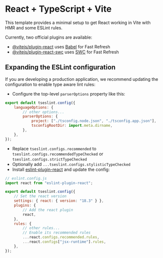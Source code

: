# React + TypeScript + Vite

This template provides a minimal setup to get React working in Vite with HMR and
some ESLint rules.

Currently, two official plugins are available:

-   [@vitejs/plugin-react](https://github.com/vitejs/vite-plugin-react/blob/main/packages/plugin-react/README.md)
    uses [Babel](https://babeljs.io/) for Fast Refresh
-   [@vitejs/plugin-react-swc](https://github.com/vitejs/vite-plugin-react-swc)
    uses [SWC](https://swc.rs/) for Fast Refresh

## Expanding the ESLint configuration

If you are developing a production application, we recommend updating the
configuration to enable type aware lint rules:

-   Configure the top-level `parserOptions` property like this:

```js
export default tseslint.config({
	languageOptions: {
		// other options...
		parserOptions: {
			project: ["./tsconfig.node.json", "./tsconfig.app.json"],
			tsconfigRootDir: import.meta.dirname,
		},
	},
});
```

-   Replace `tseslint.configs.recommended` to
    `tseslint.configs.recommendedTypeChecked` or
    `tseslint.configs.strictTypeChecked`
-   Optionally add `...tseslint.configs.stylisticTypeChecked`
-   Install
    [eslint-plugin-react](https://github.com/jsx-eslint/eslint-plugin-react) and
    update the config:

```js
// eslint.config.js
import react from "eslint-plugin-react";

export default tseslint.config({
	// Set the react version
	settings: { react: { version: "18.3" } },
	plugins: {
		// Add the react plugin
		react,
	},
	rules: {
		// other rules...
		// Enable its recommended rules
		...react.configs.recommended.rules,
		...react.configs["jsx-runtime"].rules,
	},
});
```
